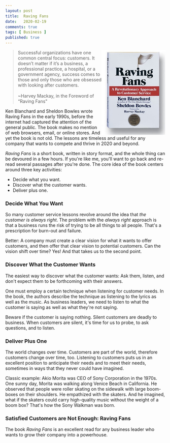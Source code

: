 ```yaml
---
layout: post
title:  Raving Fans
date:   2020-02-19
comments: true
tags: [ Business ]
published: true
---
```


<img src="/images/raving_fans.jpg" width="200" align="right" alt="Raving Fans by Ken Blanchard and Sheldon Bowles" title="Raving Fans by Ken Blanchard and Sheldon Bowles" />

>Successful organizations have one common central focus: customers. It doesn’t matter if it’s a business, a professional practice, a hospital, or a government agency, success comes to those and only those who are obsessed with looking after customers.
<br/><br/>~Harvey Mackay, in the Foreword of “Raving Fans"

Ken Blanchard and Sheldon Bowles wrote Raving Fans in the early 1990s, before the internet had captured the attention of the general public. The book makes no mention of web browsers, email, or online stores. And yet the book is not old. The lessons are timeless and useful for any company that wants to compete and thrive in 2020 and beyond.

<!--more-->

_Raving Fans_ is a short book, written in story format, and the whole thing can be devoured in a few hours. If you're like me, you'll want to go back and re-read several passages after you're done. The core idea of the book centers around three key activities:

* Decide what you want.
* Discover what the customer wants.
* Deliver plus one.

### Decide What You Want

So many customer service lessons revolve around the idea that _the customer is always right_. The problem with the _always right_ approach is that a business runs the risk of trying to be all things to all people. 
That's a prescription for burn-out and failure.

Better: A company must create a clear vision for what it wants to offer customers, and then offer that clear vision to potential customers. Can the vision shift over time? Yes! And that takes us to the second point.

### Discover What the Customer Wants

The easiest way to discover what the customer wants: Ask them, listen, and don't expect them to be forthcoming with their answers.

One must employ a certain technique when listening for customer needs. In the book, the authors describe the technique as listening to the lyrics as well as the music. As business leaders, we need to listen to what the customer is saying as well as what they're not saying.

Beware if the customer is saying nothing. Silent customers are deadly to business. When customers are silent, it's time for us to probe, to ask questions, and to listen.

### Deliver Plus One

The world changes over time. Customers are part of the world, therefore customers change over time, too. Listening to customers puts us in an excellent position to anticipate their needs and to meet their needs, sometimes in ways that they never could have imagined.

Classic example: Akio Morita was CEO of Sony Corporation in the 1970s. One sunny day, Morita was walking along Venice Beach in California. He observed that people were roller skating on the sidewalk with large boom-boxes on their shoulders. He empathized with the skaters. And he imagined, what if the skaters could carry high-quality music without the weight of a boom box? That's how the Sony Walkman was born. 

### Satisfied Customers are Not Enough: Raving Fans

The book _Raving Fans_ is an excellent read for any business leader who wants to grow their company into a powerhouse.